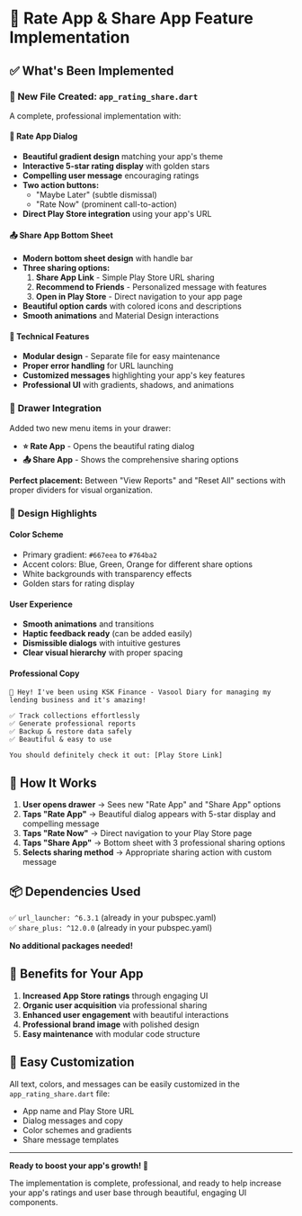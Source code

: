 # 🌟 Rate App & Share App Feature Implementation

## ✅ What's Been Implemented

### 📁 New File Created: `app_rating_share.dart`

A complete, professional implementation with:

#### 🎯 **Rate App Dialog**
- **Beautiful gradient design** matching your app's theme
- **Interactive 5-star rating display** with golden stars
- **Compelling user message** encouraging ratings
- **Two action buttons:**
  - "Maybe Later" (subtle dismissal)
  - "Rate Now" (prominent call-to-action)
- **Direct Play Store integration** using your app's URL

#### 📤 **Share App Bottom Sheet**
- **Modern bottom sheet design** with handle bar
- **Three sharing options:**
  1. **Share App Link** - Simple Play Store URL sharing
  2. **Recommend to Friends** - Personalized message with features
  3. **Open in Play Store** - Direct navigation to your app page
- **Beautiful option cards** with colored icons and descriptions
- **Smooth animations** and Material Design interactions

#### 🔧 **Technical Features**
- **Modular design** - Separate file for easy maintenance
- **Proper error handling** for URL launching
- **Customized messages** highlighting your app's key features
- **Professional UI** with gradients, shadows, and animations

### 📱 **Drawer Integration**

Added two new menu items in your drawer:
- **⭐ Rate App** - Opens the beautiful rating dialog
- **📤 Share App** - Shows the comprehensive sharing options

**Perfect placement:** Between "View Reports" and "Reset All" sections with proper dividers for visual organization.

### 🎨 **Design Highlights**

#### **Color Scheme**
- Primary gradient: `#667eea` to `#764ba2`
- Accent colors: Blue, Green, Orange for different share options
- White backgrounds with transparency effects
- Golden stars for rating display

#### **User Experience**
- **Smooth animations** and transitions
- **Haptic feedback ready** (can be added easily)
- **Dismissible dialogs** with intuitive gestures
- **Clear visual hierarchy** with proper spacing

#### **Professional Copy**
```
🚀 Hey! I've been using KSK Finance - Vasool Diary for managing my lending business and it's amazing! 

✅ Track collections effortlessly
✅ Generate professional reports  
✅ Backup & restore data safely
✅ Beautiful & easy to use

You should definitely check it out: [Play Store Link]
```

## 🚀 **How It Works**

1. **User opens drawer** → Sees new "Rate App" and "Share App" options
2. **Taps "Rate App"** → Beautiful dialog appears with 5-star display and compelling message
3. **Taps "Rate Now"** → Direct navigation to your Play Store page
4. **Taps "Share App"** → Bottom sheet with 3 professional sharing options
5. **Selects sharing method** → Appropriate sharing action with custom message

## 📦 **Dependencies Used**

✅ `url_launcher: ^6.3.1` (already in your pubspec.yaml)  
✅ `share_plus: ^12.0.0` (already in your pubspec.yaml)  

**No additional packages needed!**

## 🎯 **Benefits for Your App**

1. **Increased App Store ratings** through engaging UI
2. **Organic user acquisition** via professional sharing
3. **Enhanced user engagement** with beautiful interactions  
4. **Professional brand image** with polished design
5. **Easy maintenance** with modular code structure

## 🔄 **Easy Customization**

All text, colors, and messages can be easily customized in the `app_rating_share.dart` file:
- App name and Play Store URL
- Dialog messages and copy
- Color schemes and gradients
- Share message templates

---

**Ready to boost your app's growth! 🚀**

The implementation is complete, professional, and ready to help increase your app's ratings and user base through beautiful, engaging UI components.